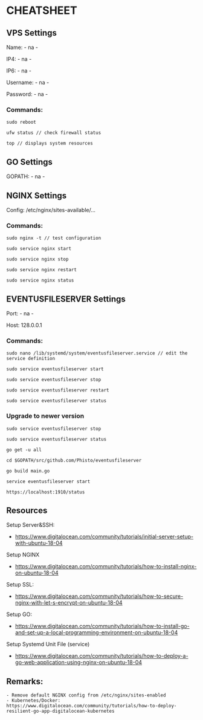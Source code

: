 # CHEATSHEET

## VPS Settings
	
Name:           - na -

IP4:            - na -

IP6:            - na -
    
Username:       - na -

Password:       - na -

### Commands:    
    
    sudo reboot
    
    ufw status // check firewall status
    
    top // displays system resources


## GO Settings

GOPATH:     - na -


## NGINX Settings
	
Config:     /etc/nginx/sites-available/...

### Commands:	

    sudo nginx -t // test configuration

    sudo service nginx start

    sudo service nginx stop

    sudo service nginx restart

    sudo service nginx status


## EVENTUSFILESERVER Settings

Port:       - na -

Host:		128.0.0.1

### Commands:    
    
    sudo nano /lib/systemd/system/eventusfileserver.service // edit the service definition
    
    sudo service eventusfileserver start
    
    sudo service eventusfileserver stop
    
    sudo service eventusfileserver restart
    
    sudo service eventusfileserver status
    
### Upgrade to newer version

    sudo service eventusfileserver stop
    
    sudo service eventusfileserver status

    go get -u all
    
    cd $GOPATH/src/github.com/Phisto/eventusfileserver
    
    go build main.go
    
    service eventusfileserver start
    
    https://localhost:1910/status
    

## Resources

Setup Server&SSH:
- https://www.digitalocean.com/community/tutorials/initial-server-setup-with-ubuntu-18-04

Setup NGINX
- https://www.digitalocean.com/community/tutorials/how-to-install-nginx-on-ubuntu-18-04

Setup SSL:
- https://www.digitalocean.com/community/tutorials/how-to-secure-nginx-with-let-s-encrypt-on-ubuntu-18-04

Setup GO:
- https://www.digitalocean.com/community/tutorials/how-to-install-go-and-set-up-a-local-programming-environment-on-ubuntu-18-04

Setup Systemd Unit File (service)
- https://www.digitalocean.com/community/tutorials/how-to-deploy-a-go-web-application-using-nginx-on-ubuntu-18-04


## Remarks:

	- Remove default NGINX config from /etc/nginx/sites-enabled
	- Kubernetes/Docker: https://www.digitalocean.com/community/tutorials/how-to-deploy-resilient-go-app-digitalocean-kubernetes
